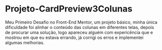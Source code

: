 # Projeto-CardPreview3Colunas
Meu Primeiro Desafio no Front-End Mentor, um projeto básico, minha única dificuldade foi alinhar o conteúdo das colunas em diferentes telas, 
depois de procurar uma solução, logo apareceu alguém com expericência que e mostrou em que eu estava errando, já corrigi os erros e implementei algumas melhorias.
